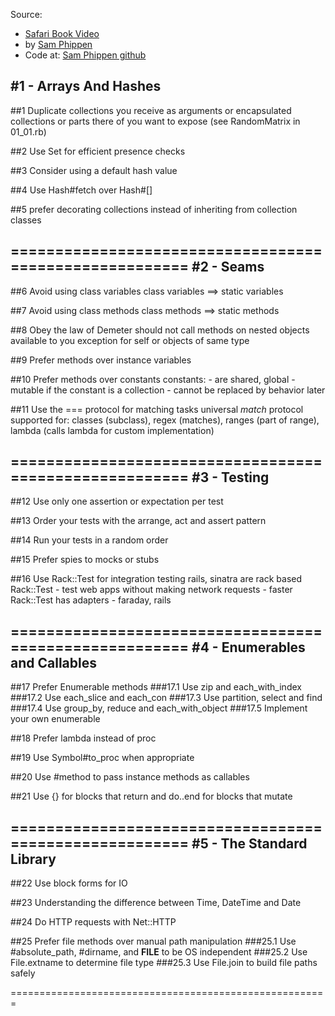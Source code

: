 Source:
- [Safari Book Video](http://my.safaribooksonline.com/video/programming/ruby/9780134175416)
- by [Sam Phippen](https://github.com/samphippen)
- Code at: [Sam Phippen github](https://github.com/samphippen/efrll)

#1 - Arrays And Hashes
-------------------------------------------------------
##1
Duplicate collections you receive as arguments
or encapsulated collections or parts there of you want to expose
(see RandomMatrix in 01_01.rb)

##2
Use Set for efficient presence checks

##3
Consider using a default hash value

##4
Use Hash#fetch over Hash#[]

##5
prefer decorating collections instead of inheriting from collection classes

=======================================================
#2 - Seams
-------------------------------------------------------
##6
Avoid using class variables
  class variables ==> static variables

##7
Avoid using class methods
  class methods ==> static methods

##8
Obey the law of Demeter
	should not call methods on nested objects available to you
	 exception for self or objects of same type

##9
Prefer methods over instance variables

##10
Prefer methods over constants
	constants:
		- are shared, global
		- mutable if the constant is a collection
		- cannot be replaced by behavior later

##11
Use the === protocol for matching tasks
	universal *match* protocol
	supported for:
		classes (subclass), regex (matches), ranges (part of range),
		lambda (calls lambda for custom implementation)
	
=======================================================
#3 - Testing
-------------------------------------------------------
##12
Use only one assertion or expectation per test

##13
Order your tests with the arrange, act and assert pattern

##14
Run your tests in a random order

##15
Prefer spies to mocks or stubs

##16
Use Rack::Test for integration testing
	rails, sinatra are rack based
	Rack::Test - test web apps without making network requests - faster
	Rack::Test has adapters - faraday, rails

=======================================================
#4 - Enumerables and Callables
-------------------------------------------------------
##17
Prefer Enumerable methods
###17.1
Use zip and each_with_index
###17.2
Use each_slice and each_con
###17.3
Use partition, select and find
###17.4
Use group_by, reduce and each_with_object
###17.5
Implement your own enumerable

##18
Prefer lambda instead of proc

##19
Use Symbol#to_proc when appropriate

##20
Use #method to pass instance methods as callables

##21
Use {} for blocks that return and do..end for blocks that mutate

=======================================================
#5 - The Standard Library
-------------------------------------------------------
##22
Use block forms for IO

##23
Understanding the difference between Time, DateTime and Date

##24
Do HTTP requests with Net::HTTP

##25
Prefer file methods over manual path manipulation
###25.1
Use #absolute_path, #dirname, and __FILE__ to be OS independent
###25.2
Use File.extname to determine file type
###25.3
Use File.join to build file paths safely

=======================================================
